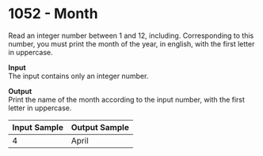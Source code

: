 # 1052 - Month

Read an integer number between 1 and 12, including. Corresponding to this number, you must print the month of the year, in english, with the first letter in uppercase.

**Input**<br>
The input contains only an integer number.

**Output**<br>
Print the name of the month according to the input number, with the first letter in uppercase.

| Input Sample  | Output Sample |
|:--------------|:--------------|
| 4             | April         |